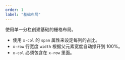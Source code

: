 ```yaml
---
order: 1
label: "基础布局"
---
```


使用单一分栏创建基础的栅格布局。

-   使用 `x-col` 的 `span` 属性来设定每列的占比。
-   `x-row` 行宽度 `width` 根据父元素宽度自动撑开到 100%。
-   `x-col` 必须包含在 `x-row` 里面。
